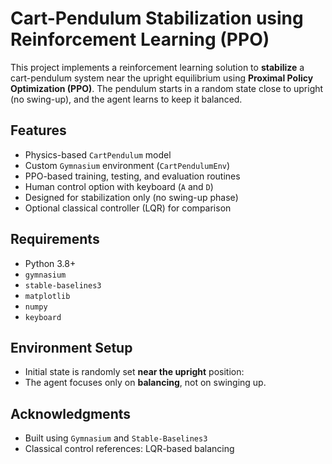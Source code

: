 # Cart-Pendulum Stabilization using Reinforcement Learning (PPO)

This project implements a reinforcement learning solution to **stabilize** a cart-pendulum system near the upright equilibrium using **Proximal Policy Optimization (PPO)**. The pendulum starts in a random state close to upright (no swing-up), and the agent learns to keep it balanced.

## Features

- Physics-based `CartPendulum` model
- Custom `Gymnasium` environment (`CartPendulumEnv`)
- PPO-based training, testing, and evaluation routines
- Human control option with keyboard (`A` and `D`)
- Designed for stabilization only (no swing-up phase)
- Optional classical controller (LQR) for comparison

## Requirements

- Python 3.8+
- `gymnasium`
- `stable-baselines3`
- `matplotlib`
- `numpy`
- `keyboard`

## Environment Setup

- Initial state is randomly set **near the upright** position:
- The agent focuses only on **balancing**, not on swinging up.

## Acknowledgments

- Built using `Gymnasium` and `Stable-Baselines3`
- Classical control references: LQR-based balancing
